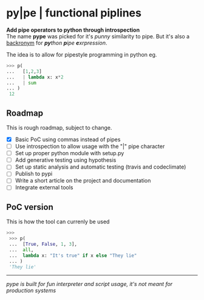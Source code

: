 # py|pe | functional piplines
**Add pipe operators to python through introspection**  
The name **pype** was picked for it's _punny_ similarity to pipe. But it's also a [backronym](https://en.wikipedia.org/wiki/Backronym) for _**py**thon **p**ipe **e**xrpression_. 
 

The idea is to allow for pipestyle programming in python eg.
```python
>>> p(
...   [1,2,3]
...   | lambda x: x*2
...   | sum
... )
 12
 ```

## Roadmap
This is rough roadmap, subject to change.    
- [x] Basic PoC using commas instead of pipes  
- [ ] Use introspection to allow usage with the "|" pipe character  
- [ ] Set up proper python module with setup.py
- [ ] Add generative testing using hypothesis
- [ ] Set up static analysis and automatic testing (travis and codeclimate)
- [ ] Publish to pypi
- [ ] Write a short article on the project and documentation
- [ ] Integrate external tools
 
## PoC version
 This is how the tool can currenly be used

```python
>>>
 >>> p(
 ...  [True, False, 1, 3],
 ...  all,
 ...  lambda x: "It's true" if x else "They lie"
 ... )
 'They lie'

```

---
_pype is built for fun interpreter and script usage, it's not meant for production systems_

